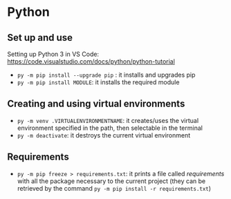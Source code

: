 # Python

## Set up and use
Setting up Python 3 in VS Code: <https://code.visualstudio.com/docs/python/python-tutorial>

* `py -m pip install --upgrade pip` : it installs and upgrades pip
* `py -m pip install MODULE`: it installs the required module

## Creating and using virtual environments
* `py -m venv .VIRTUALENVIRONMENTNAME`: it creates/uses the virtual environment specified in the path, then selectable in the terminal
* `py -m deactivate`: it destroys the current virtual environment

## Requirements
* `py -m pip freeze > requirements.txt`: it prints a file called _requirements_ with all the package necessary to the current project (they can be retrieved by the command `py -m pip install -r requirements.txt`)